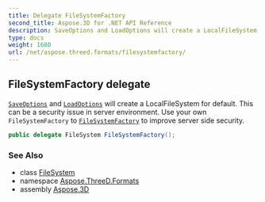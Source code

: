 ```yaml
---
title: Delegate FileSystemFactory
second_title: Aspose.3D for .NET API Reference
description: SaveOptions and LoadOptions will create a LocalFileSystem for default. This can be a security issue in server environment. Use your own FileSystemFactory to FileSystemFactory to improve server side security
type: docs
weight: 1680
url: /net/aspose.threed.formats/filesystemfactory/
---
```

## FileSystemFactory delegate

[`SaveOptions`](../saveoptions/) and [`LoadOptions`](../loadoptions/) will create a LocalFileSystem for default. This can be a security issue in server environment. Use your own `FileSystemFactory` to [`FileSystemFactory`](../ioconfig/filesystemfactory/) to improve server side security.

```csharp
public delegate FileSystem FileSystemFactory();
```

### See Also

* class [FileSystem](../../aspose.threed.utilities/filesystem/)
* namespace [Aspose.ThreeD.Formats](../../aspose.threed.formats/)
* assembly [Aspose.3D](../../)



